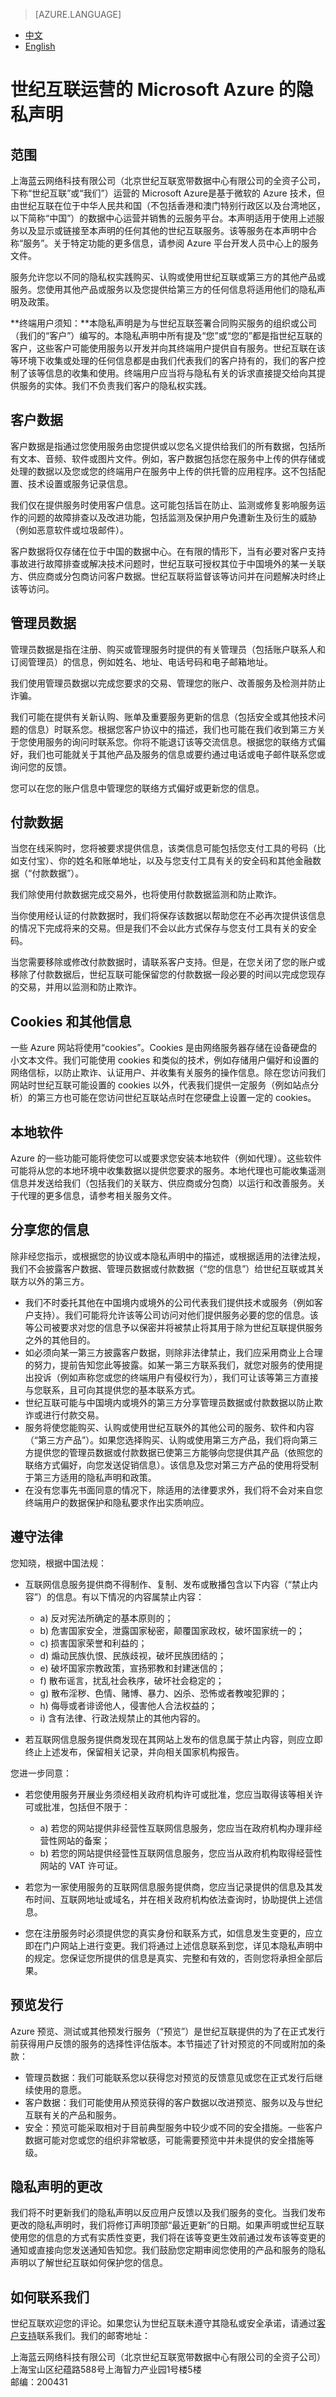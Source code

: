 <properties
	pageTitle="世纪互联运营的 Microsoft Azure 的隐私声明 | Azure"
    description="世纪互联运营的 Microsoft Azure 的隐私声明"
    services=""
    documentationCenter=""
    authors=""
    manager=""
    editor=""
    tags=""/>

<tags ms.service="legal" ms.date="06/2013" wacn.date="06/2013" wacn.lang="cn"/>

> [AZURE.LANGUAGE]
- [中文](/support/legal/privacy-statement/)
- [English](/support/legal/privacy-statement-en/)

# 世纪互联运营的 Microsoft Azure 的隐私声明

## 范围

上海蓝云网络科技有限公司（北京世纪互联宽带数据中心有限公司的全资子公司，下称“世纪互联”或“我们”）运营的 Microsoft Azure是基于微软的 Azure 技术，但由世纪互联在位于中华人民共和国（不包括香港和澳门特别行政区以及台湾地区，以下简称“中国”）的数据中心运营并销售的云服务平台。本声明适用于使用上述服务以及显示或链接至本声明的任何其他的世纪互联服务。该等服务在本声明中合称“服务”。关于特定功能的更多信息，请参阅 Azure 平台开发人员中心上的服务文件。

服务允许您以不同的隐私权实践购买、认购或使用世纪互联或第三方的其他产品或服务。您使用其他产品或服务以及您提供给第三方的任何信息将适用他们的隐私声明及政策。

**终端用户须知：**本隐私声明是为与世纪互联签署合同购买服务的组织或公司（我们的“客户”）编写的。本隐私声明中所有提及“您”或“您的”都是指世纪互联的客户，这些客户可能使用服务以开发并向其终端用户提供自有服务。世纪互联在该等环境下收集或处理的任何信息都是由我们代表我们的客户持有的，我们的客户控制了该等信息的收集和使用。终端用户应当将与隐私有关的诉求直接提交给向其提供服务的实体。我们不负责我们客户的隐私权实践。

## 客户数据

客户数据是指通过您使用服务由您提供或以您名义提供给我们的所有数据，包括所有文本、音频、软件或图片文件。例如，客户数据包括您在服务中上传的供存储或处理的数据以及您或您的终端用户在服务中上传的供托管的应用程序。这不包括配置、技术设置或服务记录信息。

我们仅在提供服务时使用客户信息。这可能包括旨在防止、监测或修复影响服务运作的问题的故障排查以及改进功能，包括监测及保护用户免遭新生及衍生的威胁（例如恶意软件或垃圾邮件）。

客户数据将仅存储在位于中国的数据中心。在有限的情形下，当有必要对客户支持事故进行故障排查或解决技术问题时，世纪互联可授权其位于中国境外的某一关联方、供应商或分包商访问客户数据。世纪互联将监督该等访问并在问题解决时终止该等访问。

## 管理员数据

管理员数据是指在注册、购买或管理服务时提供的有关管理员（包括账户联系人和订阅管理员）的信息，例如姓名、地址、电话号码和电子邮箱地址。

我们使用管理员数据以完成您要求的交易、管理您的账户、改善服务及检测并防止诈骗。

我们可能在提供有关新认购、账单及重要服务更新的信息（包括安全或其他技术问题的信息）时联系您。根据您客户协议中的描述，我们也可能在我们收到第三方关于您使用服务的询问时联系您。你将不能退订该等交流信息。根据您的联络方式偏好，我们也可能就关于其他产品及服务的信息或要约通过电话或电子邮件联系您或询问您的反馈。

您可以在您的账户信息中管理您的联络方式偏好或更新您的信息。

## 付款数据

当您在线采购时，您将被要求提供信息，该类信息可能包括您支付工具的号码（比如支付宝）、你的姓名和账单地址，以及与您支付工具有关的安全码和其他金融数据（“付款数据”）。

我们除使用付款数据完成交易外，也将使用付款数据监测和防止欺诈。

当你使用经认证的付款数据时，我们将保存该数据以帮助您在不必再次提供该信息的情况下完成将来的交易。但是我们不会以此方式保存与您支付工具有关的安全码。

当您需要移除或修改付款数据时，请联系客户支持。但是，在您关闭了您的账户或移除了付款数据后，世纪互联可能保留您的付款数据一段必要的时间以完成您现存的交易，并用以监测和防止欺诈。

## Cookies 和其他信息

一些 Azure 网站将使用“cookies”。Cookies 是由网络服务器存储在设备硬盘的小文本文件。我们可能使用 cookies 和类似的技术，例如存储用户偏好和设置的网络信标，以防止欺诈、认证用户、并收集有关服务的操作信息。除在您访问我们网站时世纪互联可能设置的 cookies 以外，代表我们提供一定服务（例如站点分析）的第三方也可能在您访问世纪互联站点时在您硬盘上设置一定的 cookies。

## 本地软件

Azure 的一些功能可能将使您可以或要求您安装本地软件（例如代理）。这些软件可能将从您的本地环境中收集数据以提供您要求的服务。本地代理也可能收集遥测信息并发送给我们（包括我们的关联方、供应商或分包商）以运行和改善服务。关于代理的更多信息，请参考相关服务文件。

## 分享您的信息

除非经您指示，或根据您的协议或本隐私声明中的描述，或根据适用的法律法规，我们不会披露客户数据、管理员数据或付款数据（“您的信息”）给世纪互联或其关联方以外的第三方。

* 我们不时委托其他在中国境内或境外的公司代表我们提供技术或服务（例如客户支持）。我们可能将允许该等公司访问对他们提供服务必要的您的信息。该等公司被要求对您的信息予以保密并将被禁止将其用于除为世纪互联提供服务之外的其他目的。
* 如必须向某一第三方披露客户数据，则除非法律禁止，我们应采用商业上合理的努力，提前告知您此等披露。如某一第三方联系我们，就您对服务的使用提出投诉（例如声称您或您的终端用户有侵权行为），我们可让该等第三方直接与您联系，且可向其提供您的基本联系方式。
* 世纪互联可能与中国境内或境外的第三方分享管理员数据或付款数据以防止欺诈或进行付款交易。
* 服务将使您能购买、认购或使用世纪互联外的其他公司的服务、软件和内容（“第三方产品”）。如果您选择购买、认购或使用第三方产品，我们将向第三方提供您的管理员数据或付款数据已使第三方能够向您提供其产品（依照您的联络方式偏好，向您发送促销信息）。该信息及您对第三方产品的使用将受制于第三方适用的隐私声明和政策。
* 在没有您事先书面同意的情况下，除适用的法律要求外，我们将不会对来自您终端用户的数据保护和隐私要求作出实质响应。

## 遵守法律

您知晓，根据中国法规：

* 互联网信息服务提供商不得制作、复制、发布或散播包含以下内容（“禁止内容”）的信息。有以下情况的内容属禁止内容：

	- a) 反对宪法所确定的基本原则的；
	- b) 危害国家安全，泄露国家秘密，颠覆国家政权，破坏国家统一的；
	- c) 损害国家荣誉和利益的；
	- d) 煽动民族仇恨、民族歧视，破坏民族团结的；
	- e) 破坏国家宗教政策，宣扬邪教和封建迷信的；
	- f) 散布谣言，扰乱社会秩序，破坏社会稳定的；
	- g) 散布淫秽、色情、赌博、暴力、凶杀、恐怖或者教唆犯罪的；
	- h) 侮辱或者诽谤他人，侵害他人合法权益的；
	- i) 含有法律、行政法规禁止的其他内容的。

* 若互联网信息服务提供商发现在其网站上发布的信息属于禁止内容，则应立即终止上述发布，保留相关记录，并向相关国家机构报告。

您进一步同意：

* 若您使用服务开展业务须经相关政府机构许可或批准，您应当取得该等相关许可或批准，包括但不限于：

	- a) 若您的网站提供非经营性互联网信息服务，您应当在政府机构办理非经营性网站的备案；
	- b) 若您的网站提供经营性互联网信息服务，您应当从政府机构取得经营性网站的 VAT 许可证。

* 若您为一家使用服务的互联网信息服务提供商，您应当记录提供的信息及其发布时间、互联网地址或域名，并在相关政府机构依法查询时，协助提供上述信息。
* 您在注册服务时必须提供您的真实身份和联系方式，如信息发生变更的，应立即在门户网站上进行变更。我们将通过上述信息联系到您，详见本隐私声明中的规定。您保证您所提供的信息是真实、完整和有效的，否则您将承担全部后果。

## 预览发行

Azure 预览、测试或其他预发行服务（“预览”）是世纪互联提供的为了在正式发行前获得用户反馈的服务的选择性评估版本。本节描述了针对预览的不同或附加的条款：

* 管理员数据：我们可能联系您以获得您对预览的反馈意见或您在正式发行后继续使用的意愿。
* 客户数据：我们可能使用从预览获得的客户数据以改进预览、服务以及与世纪互联有关的产品和服务。
* 安全：预览可能采取相对于目前典型服务中较少或不同的安全措施。一些客户数据可能对您或您的组织非常敏感，可能需要预览中并未提供的安全措施等级。

## 隐私声明的更改

我们将不时更新我们的隐私声明以反应用户反馈以及我们服务的变化。当我们发布更改的隐私声明时，我们将修订声明顶部“最近更新”的日期。如果声明或世纪互联使用您的信息的方式有实质性变更，我们将在该等变更生效前通过发布该等变更的通知或直接向您发送通知告知您。我们鼓励您定期审阅您使用的产品和服务的隐私声明以了解世纪互联如何保护您的信息。

## 如何联系我们

世纪互联欢迎您的评论。如果您认为世纪互联未遵守其隐私或安全承诺，请通过[客户支持](/support/contact/)联系我们。我们的邮寄地址：

上海蓝云网络科技有限公司（北京世纪互联宽带数据中心有限公司的全资子公司）<br/>
上海宝山区纪蕴路588号上海智力产业园1号楼5楼<br/>
邮编：200431
